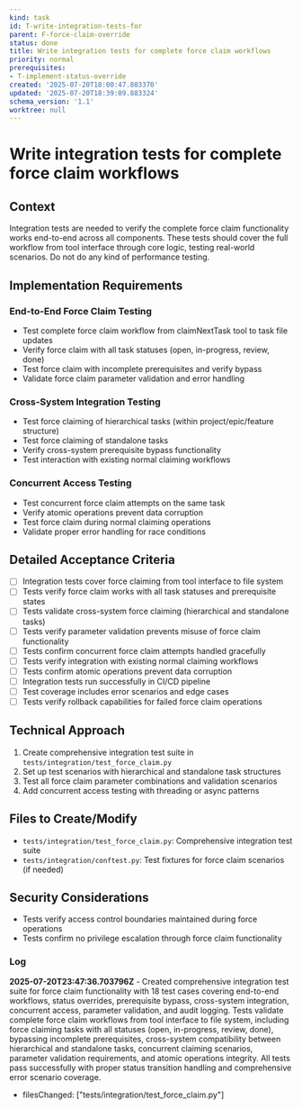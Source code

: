 ```yaml
---
kind: task
id: T-write-integration-tests-for
parent: F-force-claim-override
status: done
title: Write integration tests for complete force claim workflows
priority: normal
prerequisites:
- T-implement-status-override
created: '2025-07-20T18:00:47.803370'
updated: '2025-07-20T18:39:09.883324'
schema_version: '1.1'
worktree: null
---
```

# Write integration tests for complete force claim workflows

## Context
Integration tests are needed to verify the complete force claim functionality works end-to-end across all components. These tests should cover the full workflow from tool interface through core logic, testing real-world scenarios. Do not do any kind of performance testing.

## Implementation Requirements

### End-to-End Force Claim Testing
- Test complete force claim workflow from claimNextTask tool to task file updates
- Verify force claim with all task statuses (open, in-progress, review, done)
- Test force claim with incomplete prerequisites and verify bypass
- Validate force claim parameter validation and error handling

### Cross-System Integration Testing
- Test force claiming of hierarchical tasks (within project/epic/feature structure)
- Test force claiming of standalone tasks
- Verify cross-system prerequisite bypass functionality
- Test interaction with existing normal claiming workflows

### Concurrent Access Testing
- Test concurrent force claim attempts on the same task
- Verify atomic operations prevent data corruption
- Test force claim during normal claiming operations
- Validate proper error handling for race conditions

## Detailed Acceptance Criteria
- [ ] Integration tests cover force claiming from tool interface to file system
- [ ] Tests verify force claim works with all task statuses and prerequisite states
- [ ] Tests validate cross-system force claiming (hierarchical and standalone tasks)
- [ ] Tests verify parameter validation prevents misuse of force claim functionality
- [ ] Tests confirm concurrent force claim attempts handled gracefully
- [ ] Tests verify integration with existing normal claiming workflows
- [ ] Tests confirm atomic operations prevent data corruption
- [ ] Integration tests run successfully in CI/CD pipeline
- [ ] Test coverage includes error scenarios and edge cases
- [ ] Tests verify rollback capabilities for failed force claim operations

## Technical Approach
1. Create comprehensive integration test suite in `tests/integration/test_force_claim.py`
2. Set up test scenarios with hierarchical and standalone task structures
3. Test all force claim parameter combinations and validation scenarios
5. Add concurrent access testing with threading or async patterns

## Files to Create/Modify
- `tests/integration/test_force_claim.py`: Comprehensive integration test suite
- `tests/integration/conftest.py`: Test fixtures for force claim scenarios (if needed)

## Security Considerations
- Tests verify access control boundaries maintained during force operations
- Tests confirm no privilege escalation through force claim functionality

### Log


**2025-07-20T23:47:36.703796Z** - Created comprehensive integration test suite for force claim functionality with 18 test cases covering end-to-end workflows, status overrides, prerequisite bypass, cross-system integration, concurrent access, parameter validation, and audit logging. Tests validate complete force claim workflows from tool interface to file system, including force claiming tasks with all statuses (open, in-progress, review, done), bypassing incomplete prerequisites, cross-system compatibility between hierarchical and standalone tasks, concurrent claiming scenarios, parameter validation requirements, and atomic operations integrity. All tests pass successfully with proper status transition handling and comprehensive error scenario coverage.
- filesChanged: ["tests/integration/test_force_claim.py"]